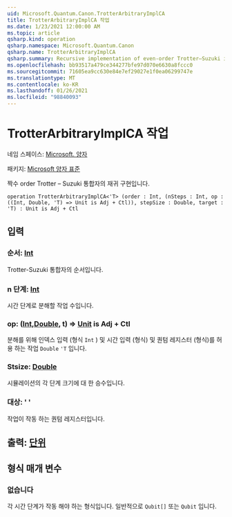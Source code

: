 ```yaml
---
uid: Microsoft.Quantum.Canon.TrotterArbitraryImplCA
title: TrotterArbitraryImplCA 작업
ms.date: 1/23/2021 12:00:00 AM
ms.topic: article
qsharp.kind: operation
qsharp.namespace: Microsoft.Quantum.Canon
qsharp.name: TrotterArbitraryImplCA
qsharp.summary: Recursive implementation of even-order Trotter–Suzuki integrator.
ms.openlocfilehash: bb93517a479ce344277bfe97d070e6630a8fccc0
ms.sourcegitcommit: 71605ea9cc630e84e7ef29027e1f0ea06299747e
ms.translationtype: MT
ms.contentlocale: ko-KR
ms.lasthandoff: 01/26/2021
ms.locfileid: "98840093"
---
```

# <a name="trotterarbitraryimplca-operation"></a>TrotterArbitraryImplCA 작업

네임 스페이스: [Microsoft. 양자](xref:Microsoft.Quantum.Canon)

패키지: [Microsoft 양자 표준](https://nuget.org/packages/Microsoft.Quantum.Standard)


짝수 order Trotter – Suzuki 통합자의 재귀 구현입니다.

```qsharp
operation TrotterArbitraryImplCA<'T> (order : Int, (nSteps : Int, op : ((Int, Double, 'T) => Unit is Adj + Ctl)), stepSize : Double, target : 'T) : Unit is Adj + Ctl
```


## <a name="input"></a>입력

### <a name="order--int"></a>순서: [Int](xref:microsoft.quantum.lang-ref.int)

Trotter-Suzuki 통합자의 순서입니다.


### <a name="nsteps--int"></a>n 단계: [Int](xref:microsoft.quantum.lang-ref.int)

시간 단계로 분해할 작업 수입니다.


### <a name="op--intdoublet--unit--is-adj--ctl"></a>op: ([Int](xref:microsoft.quantum.lang-ref.int),[Double](xref:microsoft.quantum.lang-ref.double), t) => [Unit](xref:microsoft.quantum.lang-ref.unit)  is Adj + Ctl

분해를 위해 인덱스 입력 (형식 `Int` ) 및 시간 입력 (형식) 및 퀀텀 레지스터 (형식)를 허용 하는 작업 `Double` `'T` 입니다.


### <a name="stepsize--double"></a>Stsize: [Double](xref:microsoft.quantum.lang-ref.double)

시뮬레이션의 각 단계 크기에 대 한 승수입니다.


### <a name="target--t"></a>대상: ' '

작업이 작동 하는 퀀텀 레지스터입니다.



## <a name="output--unit"></a>출력: [단위](xref:microsoft.quantum.lang-ref.unit)



## <a name="type-parameters"></a>형식 매개 변수

### <a name="t"></a>없습니다

각 시간 단계가 작동 해야 하는 형식입니다. 일반적으로 `Qubit[]` 또는 `Qubit` 입니다.
